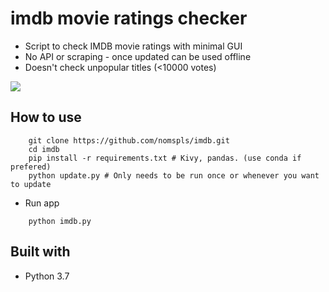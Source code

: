 # imdb movie ratings checker

* Script to check IMDB movie ratings with minimal GUI
* No API or scraping - once updated can be used offline
* Doesn't check unpopular titles (<10000 votes) 

![](demo.gif)

## How to use

```
	git clone https://github.com/nomspls/imdb.git
	cd imdb
	pip install -r requirements.txt # Kivy, pandas. (use conda if prefered)
	python update.py # Only needs to be run once or whenever you want to update
```
* Run app

```
	python imdb.py
```

## Built with

* Python 3.7
